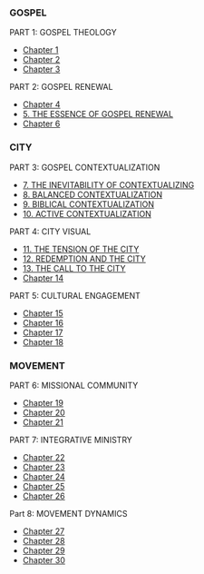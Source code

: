 ### GOSPEL
PART 1: GOSPEL THEOLOGY
- [Chapter 1](chapter01.html)  
- [Chapter 2](chapter02.html)  
- [Chapter 3](chapter03.html)  

PART 2: GOSPEL RENEWAL
- [Chapter 4](chapter04.html)  
- [5. THE ESSENCE OF GOSPEL RENEWAL](chapter05.html)  
- [Chapter 6](chapter06.html)  

### CITY
PART 3: GOSPEL CONTEXTUALIZATION
- [7. THE INEVITABILITY OF CONTEXTUALIZING](chapter07.html)  
- [8. BALANCED CONTEXTUALIZATION](chapter08.html)  
- [9. BIBLICAL CONTEXTUALIZATION](chapter09.html)  
- [10. ACTIVE CONTEXTUALIZATION](chapter10.html)

PART 4: CITY VISUAL
- [11. THE TENSION OF THE CITY](chapter11.html)  
- [12. REDEMPTION AND THE CITY](chapter12.html)  
- [13. THE CALL TO THE CITY](chapter13.html)  
- [Chapter 14](chapter14.html)  

PART 5: CULTURAL ENGAGEMENT
- [Chapter 15](chapter15.html)  
- [Chapter 16](chapter16.html)  
- [Chapter 17](chapter17.html)  
- [Chapter 18](chapter18.html)

### MOVEMENT
PART 6: MISSIONAL COMMUNITY  
- [Chapter 19](chapter19.html)  
- [Chapter 20](chapter20.html)  
- [Chapter 21](chapter21.html)

PART 7: INTEGRATIVE MINISTRY  
- [Chapter 22](chapter22.html)  
- [Chapter 23](chapter23.html)  
- [Chapter 24](chapter24.html)  
- [Chapter 25](chapter25.html)  
- [Chapter 26](chapter26.html)  

Part 8: MOVEMENT DYNAMICS
- [Chapter 27](chapter27.html)  
- [Chapter 28](chapter28.html)  
- [Chapter 29](chapter29.html)  
- [Chapter 30](chapter30.html)  
